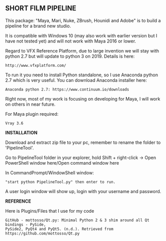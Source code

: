## **SHORT FILM PIPELINE**

This package: "Maya, Mari, Nuke, ZBrush, Hounidi and Adobe" is to build a pipeline for a brand new studio.

It is compatible with Windows 10 (may also work with earlier version but I have not tested yet) and will not work with Maya 2016 or lower.

Regard to VFX Reference Platform, due to large invention we will stay with python 2.7 but will update to python 3 on 2019.
Details is here:

    http://www.vfxplatform.com/

To run it you need to install Python standalone, so I use Anaconda python 2.7 which is very useful.
You can download Anaconda installer here:

    Anaconda python 2.7: https://www.continuum.io/downloads

Right now, most of my work is focusing on developing for Maya, I will work on others in near future.

For Maya plugin required:

    Vray 3.6

**INSTALLATION**

Download and extract zip file to your pc, remember to rename the folder to 'PipelineTool'.

Go to PipelineTool folder in your explorer, hold Shift + right-click -> Open PowerShell window here/Open command window here

In CommandPrompt/WindowShell window:

    "start python PipelineTool.py" then enter to run.

A user login window will show up, login with your username and password.

**REFERENCE**

Here is Plugins/Files that I use for my code

    GitHub - mottosso/Qt.py: Minimal Python 2 & 3 shim around all Qt bindings - PySide,
    PySide2, PyQt4 and PyQt5. (n.d.). Retrieved from https://github.com/mottosso/Qt.py
